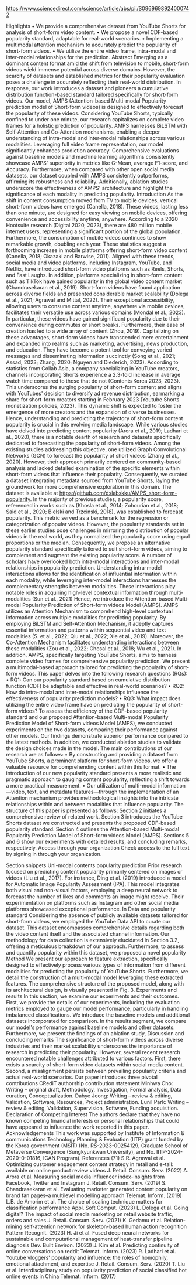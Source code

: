 https://www.sciencedirect.com/science/article/abs/pii/S0969698924000742

Highlights
•
We provide a comprehensive dataset from YouTube Shorts for analysis of short-form video content.
•
We propose a novel CDF-based popularity standard, adaptable for real-world scenarios.
•
Implementing a multimodal attention mechanism to accurately predict the popularity of short-form videos.
•
We utilize the entire video frame, intra-modal and inter-modal relationships for the prediction.
Abstract
Emerging as a dominant content format amid the shift from television to mobile, short-form videos wield immense potential across diverse domains. However, the scarcity of datasets and established metrics for their popularity evaluation poses a challenge in accurately reflecting their real-world distribution. In response, our work introduces a dataset and pioneers a cumulative distribution function-based standard tailored specifically for short-form videos. Our model, AMPS (Attention-based Multi-modal Popularity prediction model of Short-form videos) is designed to effectively forecast the popularity of these videos. Considering YouTube Shorts, typically confined to under one minute, our research capitalizes on complete video frames for a holistic prediction of popularity. AMPS harnesses BiLSTM with Self-Attention and Co-Attention mechanisms, enabling a deeper understanding of intra-modal and inter-modal relationships across various modalities. Leveraging full video frame representation, our model significantly enhances prediction accuracy. Comprehensive evaluations against baseline models and machine learning algorithms consistently showcase AMPS' superiority in metrics like G-Mean, average F1-score, and Accuracy. Furthermore, when compared with other open social media datasets, our dataset coupled with AMPS consistently outperforms, affirming its robustness and reliability. Additionally, ablation studies underscore the effectiveness of AMPS' architecture and highlight the significance of each modality in predicting popularity.
Introduction
As the shift in content consumption moved from TV to mobile devices, vertical short-form videos have emerged (Canella, 2018). These videos, lasting less than one minute, are designed for easy viewing on mobile devices, offering convenience and accessibility anytime, anywhere. According to a 2020 Hootsuite research (Digital 2020, 2023), there are 480 million mobile internet users, representing a significant portion of the global population. Furthermore, the consumption of mobile videos continues to show remarkable growth, doubling each year. These statistics suggest a forthcoming increase in mobile platforms offering short-form video content (Canella, 2018; Okazaki and Barwise, 2011). Aligned with these trends, social media and video platforms, including Instagram, YouTube, and Netflix, have introduced short-form video platforms such as Reels, Shorts, and Fast Laughs. In addition, platforms specializing in short-form content such as TikTok have gained popularity in the global video content market (Chandrasekaran et al., 2019).
Short-form videos have found application across diverse fields and presented considerable market scalability (Dolega et al., 2021; Agrawal and Mittal, 2022). Their exceptional accessibility, allowing users to consume content anytime, anywhere via mobile devices, facilitates their versatile use across various domains (Mondal et al., 2023). In particular, these videos have gained significant popularity due to their convenience during commutes or short breaks. Furthermore, their ease of creation has led to a wide array of content (Zhou, 2019). Capitalizing on these advantages, short-form videos have transcended mere entertainment and expanded into realms such as marketing, advertising, news production, and education. They have become a potent tool for conveying varied messages and disseminating information succinctly (Song et al., 2021; Assad, 2023; Zhang, 2020; Nguyen and Diederich, 2023).
According to statistics from Collab Asia, a company specializing in YouTube creators, channels incorporating Shorts experience a 2.3-fold increase in average watch time compared to those that do not (Contents Korea 2023, 2023). This underscores the surging popularity of short-form content and aligns with YouTubes' decision to diversify ad revenue distribution, earmarking a share for short-form creators starting in February 2023 (Youtube Shorts monetization policies, 2023). This dynamic shift is expected to foster the emergence of more creators and the expansion of diverse businesses. Hence, understanding and predicting the trajectory of short-form content popularity is crucial in this evolving media landscape.
While various studies have delved into predicting content popularity (Arora et al., 2019; Ladhari et al., 2020), there is a notable dearth of research and datasets specifically dedicated to forecasting the popularity of short-form videos. Among the existing studies addressing this objective, one utilized Graph Convolutional Networks (GCN) to forecast the popularity of short videos (Zhang et al., 2020). However, their approach primarily centered on community-based analysis and lacked detailed examination of the specific elements within short-form videos that influence their popularity. Consequently, we curated a dataset integrating metadata sourced from YouTube Shorts, laying the groundwork for more comprehensive exploration in this domain. The dataset is available at https://github.com/dxlabskku/AMPS_short-form-popularity.
In the majority of previous studies, a popularity score, referenced in works such as (Khosla et al., 2014; Zohourian et al., 2018; Said et al., 2020; Bielski and Trzcinski, 2018), was established to forecast popularity. This metric served as a benchmark for the regression or categorization of popular videos. However, the popularity standards set in these earlier studies pose challenges in mirroring the distribution of popular videos in the real world, as they normalized the popularity score using equal proportions or the median. Consequently, we propose an alternative popularity standard specifically tailored to suit short-form videos, aiming to complement and augment the existing popularity score.
A number of scholars have overlooked both intra-modal interactions and inter-modal relationships in popularity prediction. Understanding intra-model interactions allows for the identification of influential information within each modality, while leveraging inter-model interactions harnesses the complementary strengths between modalities. These interactions play notable roles in acquiring high-level contextual information through multi-modalities (Sun et al., 2021)
Hence, we introduce the Attention-based Multi-modal Popularity Prediction of Short-form videos Model (AMPS). AMPS utilizes an Attention Mechanism to comprehend high-level contextual information across multiple modalities for predicting popularity. By employing BiLSTM and Self-Attention Mechanism, it adeptly captures essential information and patterns within sequential video and text modalities (S. et al., 2022; Qiu et al., 2022; Xie et al., 2019). Moreover, the Co-Attention Mechanism facilitates understanding interactions between these modalities (Zou et al., 2022; Ghosal et al., 2018; Wu et al., 2021). In addition, AMPS, specifically targeting YouTube Shorts, aims to harness complete video frames for comprehensive popularity prediction.
We present a multimodal-based approach tailored for predicting the popularity of short-form videos. This paper delves into the following research questions (RQs):
•
RQ1: Can our popularity standard based on cumulative distribution function (CDF) be adaptable and effective in real-world scenarios?
•
RQ2: How do intra-modal and inter-modal relationships influence the effectiveness of popularity prediction models?
•
RQ3: What impact does utilizing the entire video frame have on predicting the popularity of short-form videos?
To assess the efficiency of the CDF-based popularity standard and our proposed Attention-based Multi-modal Popularity Prediction Model of Short-form videos Model (AMPS), we conducted experiments on the two datasets, comparing their performance against other models. Our findings demonstrate superior performance compared to the latest methods. In addition, we conducted ablation studies to validate the design choices made in the model. The main contributions of our research are as follows:
•
By constructing and providing a dataset from YouTube Shorts, a prominent platform for short-form videos, we offer a valuable resource for comprehending content within this format.
•
The introduction of our new popularity standard presents a more realistic and pragmatic approach to gauging content popularity, reflecting a shift towards a more practical measurement.
•
Our utilization of multi-modal information—video, text, and metadata features—through the implementation of an Attention mechanism provides methodological insights into the intricate relationships within and between modalities that influence popularity.
The structure of this paper is presented as follows: Section 2 initiates a comprehensive review of related work. Section 3 introduces the YouTube Shorts dataset we constructed and presents the proposed CDF-based popularity standard. Section 4 outlines the Attention-based Multi-modal Popularity Prediction Model of Short-form videos Model (AMPS). Sections 5 and 6 show our experiments with detailed results, and concluding remarks, respectively.
Access through your organization
Check access to the full text by signing in through your organization.

Section snippets
Uni-modal contents popularity prediction
Prior research focused on predicting content popularity primarily centered on images or videos (Liu et al., 2017). For instance, Ding et al. (2019) introduced a model for Automatic Image Popularity Assessment (IPA). This model integrates both visual and non-visual factors, employing a deep neural network to forecast the number of likes and comments an image might receive. Their experimentation on platforms such as Instagram and other social media platforms showcased exceptional performance.
In
Data and popularity standard
Considering the absence of publicly available datasets tailored for short-form videos, we employed the YouTube Data API to curate our dataset. This dataset encompasses comprehensive details regarding both the video content itself and the associated channel information. Our methodology for data collection is extensively elucidated in Section 3.2, offering a meticulous breakdown of our approach.
Furthermore, to assess and quantify popularity within this dataset, we proposed a novel popularity
Method
We present our approach to feature extraction, specifically designed to effectively process various types of information from different modalities for predicting the popularity of YouTube Shorts. Furthermore, we detail the construction of a multi-modal model leveraging these extracted features. The comprehensive structure of the proposed model, along with its architectural design, is visually presented in Fig. 3.
Experiments and results
In this section, we examine our experiments and their outcomes. First, we provide the details of our experiments, including the evaluation metrics employed to gauge our model performance, particularly in handling imbalanced classifications. We introduce the baseline models and additional datasets incorporated for comparison. In the results segment, we compare our model's performance against baseline models and other datasets. Furthermore, we present the findings of an ablation study,
Discussion and concluding remarks
The significance of short-form videos across diverse industries and their market scalability underscores the importance of research in predicting their popularity. However, several recent research encountered notable challenges attributed to various factors. First, there exists a scarcity of short-form video datasets within social media content. Second, a misalignment persists between prevailing popularity criteria and actual real-world scenarios.
Our paper introduces three pivotal contributions 
CRediT authorship contribution statement
Minhwa Cho: Writing – original draft, Methodology, Investigation, Formal analysis, Data curation, Conceptualization. Dahye Jeong: Writing – review & editing, Validation, Software, Resources, Project administration. Eunil Park: Writing – review & editing, Validation, Supervision, Software, Funding acquisition.
Declaration of Competing Interest
The authors declare that they have no known competing financial interests or personal relationships that could have appeared to influence the work reported in this paper.
Acknowledgements
This work was supported by Institute of Information & communications Technology Planning & Evaluation (IITP) grant funded by the Korea government (MSIT) (No. RS-2023-00254129, Graduate School of Metaverse Convergence (Sungkyunkwan University), and No. IITP-2024-2020-0-01816, ICAN Program).
References (71)
S.R. Agrawal et al.
Optimizing customer engagement content strategy in retail and e-tail: available on online product review videos
J. Retail. Consum. Serv.
(2022)
A. Arora et al.
Measuring social media influencer index-insights from Facebook, Twitter and Instagram
J. Retail. Consum. Serv.
(2019)
S. Chandrasekaran et al.
Evaluating marketer generated content popularity on brand fan pages–a multilevel modelling approach
Telemat. Inform.
(2019)
L.B. de Amorim et al.
The choice of scaling technique matters for classification performance
Appl. Soft Comput.
(2023)
L. Dolega et al.
Going digital? The impact of social media marketing on retail website traffic, orders and sales
J. Retail. Consum. Serv.
(2021)
K. Gedamu et al.
Relation-mining self-attention network for skeleton-based human action recognition
Pattern Recognit.
(2023)
H. Ji et al.
Fused deep neural networks for sustainable and computational management of heat-transfer pipeline diagnosis
Dev. Built Environ.
(2023)
J. Kim et al.
Predicting continuity of online conversations on reddit
Telemat. Inform.
(2023)
R. Ladhari et al.
Youtube vloggers' popularity and influence: the roles of homophily, emotional attachment, and expertise
J. Retail. Consum. Serv.
(2020)
T. Liu et al.
Interdisciplinary study on popularity prediction of social classified hot online events in China
Telemat. Inform.
(2017)